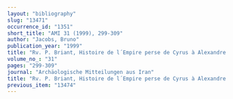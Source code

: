 ```yaml
---
layout: "bibliography"
slug: "13471"
occurrence_id: "1351"
short_title: "AMI 31 (1999), 299-309"
author: "Jacobs, Bruno"
publication_year: "1999"
title: "Rv. P. Briant, Histoire de l´Empire perse de Cyrus à Alexandre (1996)"
volume_no_: "31"
pages: "299-309"
journal: "Archäologische Mitteilungen aus Iran"
title: "Rv. P. Briant, Histoire de l´Empire perse de Cyrus à Alexandre (1996)"
previous_item: "13474"
---
```

